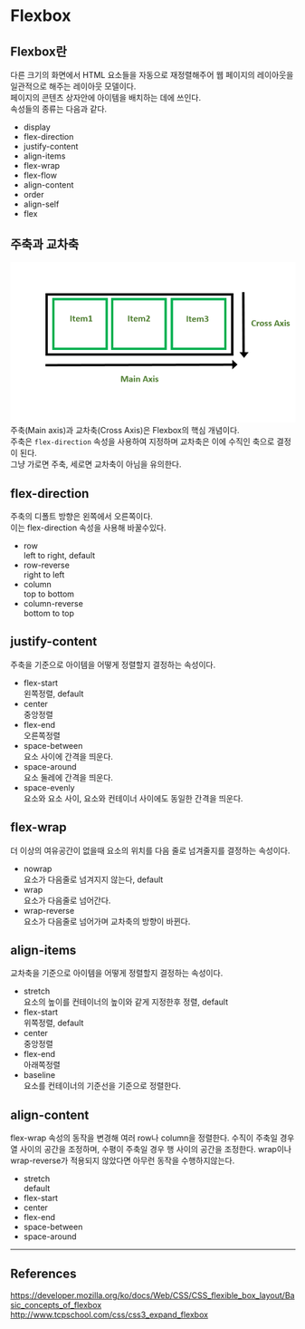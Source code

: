 # Flexbox

## Flexbox란
다른 크기의 화면에서 HTML 요소들을 자동으로 재정렬해주어 웹 페이지의 레이아웃을 일관적으로 해주는 레이아웃 모델이다.  
페이지의 콘텐츠 상자안에 아이템을 배치하는 데에 쓰인다.  
속성들의 종류는 다음과 같다.  
<ul>
    <li>display</li>
    <li>flex-direction</li>
    <li>justify-content</li>
    <li>align-items</li>
    <li>flex-wrap</li>
    <li>flex-flow</li>
    <li>align-content</li>
    <li>order</li>
    <li>align-self</li>
    <li>flex</li>
</ul>

## 주축과 교차축
![flexbox_axes](../Assets/flexbox_axes.png)  
주축(Main axis)과 교차축(Cross Axis)은 Flexbox의 핵심 개념이다.  
주축은 `flex-direction` 속성을 사용하여 지정하며 교차축은 이에 수직인 축으로 결정이 된다.  
그냥 가로면 주축, 세로면 교차축이 아님을 유의한다.

## flex-direction
주축의 디폴트 방향은 왼쪽에서 오른쪽이다.  
이는 flex-direction 속성을 사용해 바꿀수있다.
<ul>
    <li> row </li>
    left to right, default 
    <li> row-reverse </li>
    right to left
    <li> column </li>
    top to bottom
    <li> column-reverse </li>
    bottom to top
</ul>

## justify-content
주축을 기준으로 아이템을 어떻게 정렬할지 결정하는 속성이다.
<ul>
    <li> flex-start </li>
    왼쪽정렬, default 
    <li> center </li>
    중앙정렬
    <li> flex-end </li>
    오른쪽정렬
    <li> space-between </li>
    요소 사이에 간격을 띄운다.
    <li> space-around </li>
    요소 둘레에 간격을 띄운다.
    <li> space-evenly </li>
    요소와 요소 사이, 요소와 컨테이너 사이에도 동일한 간격을 띄운다.
</ul>

## flex-wrap
더 이상의 여유공간이 없을때 요소의 위치를 다음 줄로 넘겨줄지를 결정하는 속성이다.
<ul>
    <li>nowrap</li>
    요소가 다음줄로 넘겨지지 않는다, default
    <li>wrap</li>
    요소가 다음줄로 넘어간다.
    <li>wrap-reverse</li>
    요소가 다음줄로 넘어가며 교차축의 방향이 바뀐다.
</ul>

## align-items
교차축을 기준으로 아이템을 어떻게 정렬할지 결정하는 속성이다.  
<ul>
    <li> stretch </li>
    요소의 높이를 컨테이너의 높이와 같게 지정한후 정렬, default
    <li> flex-start </li>
    위쪽정렬, default 
    <li> center </li>
    중앙정렬
    <li> flex-end </li>
    아래쪽정렬
    <li> baseline </li>
    요소를 컨테이너의 기준선을 기준으로 정렬한다.
</ul>

## align-content
flex-wrap 속성의 동작을 변경해 여러 row나 column을 정렬한다.
수직이 주축일 경우 열 사이의 공간을 조정하며, 수평이 주축일 경우 행 사이의 공간을 조정한다.
wrap이나 wrap-reverse가 적용되지 않았다면 아무런 동작을 수행하지않는다.  

<ul>
    <li> stretch </li>
    default
    <li> flex-start </li>
    <li> center </li>
    <li> flex-end </li>
    <li> space-between </li>
    <li> space-around </li>
</ul>

***
## References
https://developer.mozilla.org/ko/docs/Web/CSS/CSS_flexible_box_layout/Basic_concepts_of_flexbox  
http://www.tcpschool.com/css/css3_expand_flexbox